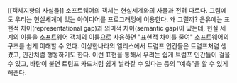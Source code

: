 [[객체지향의 사실들]]
소프트웨어의 객체는 현실세계와의 사물과 전혀 다르다.
그럼에도 우리는 현실세계에 있는 아이디어를 프로그래밍에 이용한다. 왜 그럴까?
은유에는 표현적 차이(representational gap)과 의미적 차이(semantic gap)이 있는데, 현실 세계의 이름을 소프트웨어 객체의 이름으로 사용하면 "표현적 차이를 줄여" 소프트웨어의 구조를 쉽게 이해할 수 있다.
이상한나라의 엘리스에서 트럼프 인간들은 트럼프처럼 생겼고, 인간처럼 행동하기도 한다. 이런 표현을 통해서 우리는 쉽게 트럼프 인간들이 걸을 수 있고, 바람이 불면 트럼프 카드처럼 쉽게 날라갈 수 있다는 등의 "예측"을 할 수 있게 해준다.

